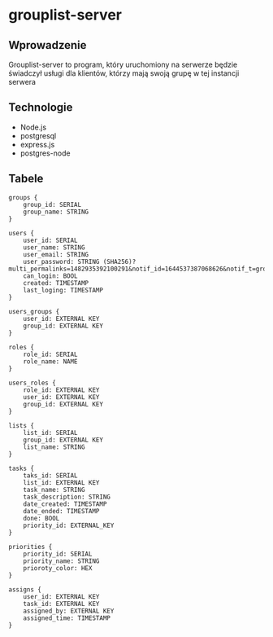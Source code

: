 # grouplist-server

## Wprowadzenie

Grouplist-server to program, który uruchomiony na serwerze będzie świadczył usługi dla klientów, którzy mają swoją grupę w tej instancji serwera

## Technologie

- Node.js
- postgresql
- express.js
- postgres-node

## Tabele
```
groups {
    group_id: SERIAL
    group_name: STRING
}

users {
    user_id: SERIAL
    user_name: STRING
    user_email: STRING
    user_password: STRING (SHA256)?multi_permalinks=1482935392100291&notif_id=1644537387068626&notif_t=group_highlights&ref=notif
    can_login: BOOL
    created: TIMESTAMP
    last_loging: TIMESTAMP
}

users_groups {
    user_id: EXTERNAL KEY
    group_id: EXTERNAL KEY
}

roles {
    role_id: SERIAL
    role_name: NAME
}

users_roles {
    role_id: EXTERNAL KEY
    user_id: EXTERNAL KEY
    group_id: EXTERNAL KEY
}

lists {
    list_id: SERIAL
    group_id: EXTERNAL KEY
    list_name: STRING
}

tasks {
    taks_id: SERIAL
    list_id: EXTERNAL KEY
    task_name: STRING
    task_description: STRING
    date_created: TIMESTAMP
    date_ended: TIMESTAMP
    done: BOOL
    priority_id: EXTERNAL_KEY
}

priorities {
    priority_id: SERIAL
    priority_name: STRING
    prioroty_color: HEX
}

assigns {
    user_id: EXTERNAL KEY
    task_id: EXTERNAL KEY
    assigned_by: EXTERNAL KEY
    assigned_time: TIMESTAMP
}


```

